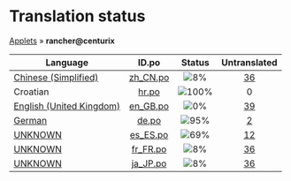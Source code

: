 # Translation status
[Applets](../../README.md) &#187; **rancher@centurix**

Language | ID.po | Status | Untranslated
---------|:--:|:------:|:-----------:
[Chinese (Simplified)](../../language-status/zh_CN.po) | [zh_CN.po](po/zh_CN.po) | ![8%](http://progressed.io/bar/8) | [36](untranslated-po/zh_CN.po)
Croatian | [hr.po](po/hr.po) | ![100%](http://progressed.io/bar/100) | 0
[English (United Kingdom)](../../language-status/en_GB.po) | [en_GB.po](po/en_GB.po) | ![0%](http://progressed.io/bar/0) | [39](untranslated-po/en_GB.po)
[German](../../language-status/de.po) | [de.po](po/de.po) | ![95%](http://progressed.io/bar/95) | [2](untranslated-po/de.po)
[UNKNOWN](../../language-status/es_ES.po) | [es_ES.po](po/es_ES.po) | ![69%](http://progressed.io/bar/69) | [12](untranslated-po/es_ES.po)
[UNKNOWN](../../language-status/fr_FR.po) | [fr_FR.po](po/fr_FR.po) | ![8%](http://progressed.io/bar/8) | [36](untranslated-po/fr_FR.po)
[UNKNOWN](../../language-status/ja_JP.po) | [ja_JP.po](po/ja_JP.po) | ![8%](http://progressed.io/bar/8) | [36](untranslated-po/ja_JP.po)
